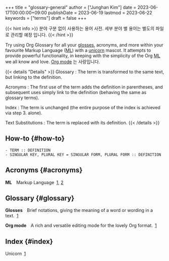 +++
title = "glossary-general"
author = ["Junghan Kim"]
date = 2023-06-17T00:00:00+09:00
publishDate = 2023-06-19
lastmod = 2023-06-22
keywords = ["terms"]
draft = false
+++

{{< hint info >}}
분야 구분 없이 사용하는 용어 사전. 세부 분야 별 용어는 별도의 파일로 관리할 예정 입니다.
{{< /hint >}}

<!--more-->

Try using Org Glossary for all your <a class="org-gls" href="#gls.1" id="glsr.1.1">glosses</a>, acronyms, and more within your
favourite Markup Language
 (<a class="org-gls" href="#gls.6" id="glsr.6.1">ML</a>) with a <a class="org-gls" href="#gls.14" id="glsr.14.1">unicorn</a> mascot. It attempts to provide powerful
functionality, in keeping with the simplicity of the Org <a class="org-gls" href="#gls.6" id="glsr.6.2">ML</a> we all know and
love. <a class="org-gls" href="#gls.3" id="glsr.3.1">Org mode</a> 는 사랑입니다.

{{< details "Details" >}}
Glossary
: The term is transformed to the same text, but linking to the definition.

Acronyms
: The first use of the term adds the definition in parentheses, and subsequent uses simply link to the definition (behaving the same as glossary terms).

Index
: The term is unchanged (the entire purpose of the index is achieved via step 3. alone).

Text Substitutions
: The term is replaced with its definition.
{{< /details >}}


## How-to {#how-to}

```text
- TERM :: DEFINITION
- SINGULAR KEY, PLURAL KEY = SINGULAR FORM, PLURAL FORM :: DEFINITION
```


## Acronyms {#acronyms}

**<span class="org-glsdef" id="gls.6">ML</span>**&emsp;Markup Language&ensp;<a class="org-glsdef" href="#glsr.6.1">1</a>, <a class="org-glsdef" href="#glsr.6.2">2</a>


## Glossary {#glossary}

**<span class="org-glsdef" id="gls.1">Glosses</span>**&emsp;Brief notations, giving the meaning of a word or wording in a text.&ensp;<a class="org-glsdef" href="#glsr.1.1">1</a>

**<span class="org-glsdef" id="gls.3">Org mode</span>**&emsp;A rich and versatile editing mode for the lovely Org format.&ensp;<a class="org-glsdef" href="#glsr.3.1">1</a>


## Index {#index}

<span class="org-glsdef" id="gls.14">Unicorn</span>&ensp;<a class="org-glsdef" href="#glsr.14.1">1</a>
